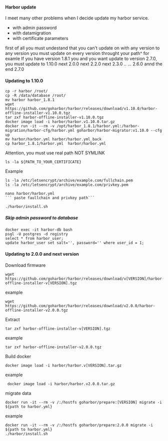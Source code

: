 #### Harbor update 

I meet many other problems when I decide update my harbor service. 

- with admin password
- with datamigration 
- with certificate parameters 

first of all you must undestand that you can't update on with any version to any version 
you must update on every version throught your path^ for examle 
If you have version 1.8.1 you and you want update to version 2.7.0, you must update to 1.10.0 next 2.0.0 next 2.2.0 next 2.3.0 .. ... 2.6.0 annd the end 2.7.0


#### Updating to 1.10.0 

    cp -r harbor /root/
    cp -R /data/database /root/
    mv harbor harbor_1.8.1
    wget https://github.com/goharbor/harbor/releases/download/v1.10.0/harbor-offline-installer-v1.10.0.tgz
    tar zxf harbor-offline-installer-v1.10.0.tgz 
    docker image load -i harbor/harbor.v1.10.0.tar.gz 
    docker run -it --rm -v /opt/harbor_1.8.1/harbor.yml:/harbor-migration/harbor-cfg/harbor.yml goharbor/harbor-migrator:v1.10.0 --cfg up
    mv harbor/harbor.yml harbor/harbor.yml_back
    cp harbor_1.8.1/harbor.yml  harbor/harbor.yml 

Attention, you must use real path NOT SYMLINK

    ls -la ${PATH_TO_YOUR_CERTIFICATE}

Example

    ls -la /etc/letsencrypt/archive/example.com/fullchain.pem
    ls -la /etc/letsencrypt/archive/example.com/privkey.pem

    nano harbor/harbor.yml
    ``` paste faullchain and privkey path```

    ./harbor/install.sh 
 


##### Skip  admin password to database

    docker exec -it harbor-db bash
    psql -U postgres -d registry
    select * from harbor_user;
    update harbor_user set salt='', password='' where user_id = 1;


#### Updating to 2.0.0 and next version

Download firmware

    wget https://github.com/goharbor/harbor/releases/download/v[VERSION]/harbor-offline-installer-v[VERSION].tgz

example

    wget https://github.com/goharbor/harbor/releases/download/v2.0.0/harbor-offline-installer-v2.0.0.tgz

Extract 

    tar zxf harbor-offline-installer-v[VERSION].tgz 

example

    tar zxf harbor-offline-installer-v2.0.0.tgz 

Build docker

    docker image load -i harbor/harbor.v[VERSION].tar.gz 

example

     docker image load -i harbor/harbor.v2.0.0.tar.gz 

migrate data

    docker run -it --rm -v /:/hostfs goharbor/prepare:[VERSION] migrate -i ${path to harbor.yml}

example

    docker run -it --rm -v /:/hostfs goharbor/prepare:2.0.0 migrate -i ${path to harbor.yml}
    ./harbor/install.sh 